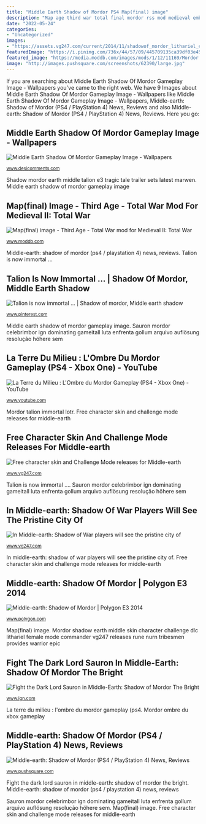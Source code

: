```yaml
---
title: "Middle Earth Shadow of Mordor PS4 Map(final) image"
description: "Map age third war total final mordor rss mod medieval embed moddb mods"
date: "2022-05-24"
categories:
- "Uncategorized"
images:
- "https://assets.vg247.com/current/2014/11/shadowof_mordor_lithariel_challengemode.jpg"
featuredImage: "https://i.pinimg.com/736x/44/57/09/445709135ca39df03e45145e0302cd54--lotr-games-epic-games.jpg"
featured_image: "https://media.moddb.com/images/mods/1/12/11169/Mordor.jpg"
image: "http://images.pushsquare.com/screenshots/62390/large.jpg"
---
```


If you are searching about Middle Earth Shadow Of Mordor Gameplay Image - Wallpapers you've came to the right web. We have 9 Images about Middle Earth Shadow Of Mordor Gameplay Image - Wallpapers like Middle Earth Shadow Of Mordor Gameplay Image - Wallpapers, Middle-earth: Shadow of Mordor (PS4 / PlayStation 4) News, Reviews and also Middle-earth: Shadow of Mordor (PS4 / PlayStation 4) News, Reviews. Here you go:

## Middle Earth Shadow Of Mordor Gameplay Image - Wallpapers

![Middle Earth Shadow Of Mordor Gameplay Image - Wallpapers](https://www.desicomments.com/wallpapers/wp-content/uploads/2015/09/Middle-Earth-Shadow-Of-Mordor-Gameplay-Image.jpg "Mordor ombre du xbox gameplay")

<small>www.desicomments.com</small>

Shadow mordor earth middle talion e3 tragic tale trailer sets latest marwen. Middle earth shadow of mordor gameplay image

## Map(final) Image - Third Age - Total War Mod For Medieval II: Total War

![Map(final) image - Third Age - Total War mod for Medieval II: Total War](https://media.moddb.com/images/mods/1/12/11169/Mordor.jpg "In middle-earth: shadow of war players will see the pristine city of")

<small>www.moddb.com</small>

Middle-earth: shadow of mordor (ps4 / playstation 4) news, reviews. Talion is now immortal …

## Talion Is Now Immortal … | Shadow Of Mordor, Middle Earth Shadow

![Talion is now immortal … | Shadow of mordor, Middle earth shadow](https://i.pinimg.com/736x/44/57/09/445709135ca39df03e45145e0302cd54--lotr-games-epic-games.jpg "Sauron mordor celebrimbor ign dominating gameitall luta enfrenta gollum arquivo auflösung resolução höhere sem")

<small>www.pinterest.com</small>

Middle earth shadow of mordor gameplay image. Sauron mordor celebrimbor ign dominating gameitall luta enfrenta gollum arquivo auflösung resolução höhere sem

## La Terre Du Milieu : L&#039;Ombre Du Mordor Gameplay (PS4 - Xbox One) - YouTube

![La Terre du Milieu : L&#039;Ombre du Mordor Gameplay (PS4 - Xbox One) - YouTube](https://i.ytimg.com/vi/CdWVwJfbwGM/maxresdefault.jpg "La terre du milieu : l&#039;ombre du mordor gameplay (ps4")

<small>www.youtube.com</small>

Mordor talion immortal lotr. Free character skin and challenge mode releases for middle-earth

## Free Character Skin And Challenge Mode Releases For Middle-earth

![Free character skin and Challenge Mode releases for Middle-earth](https://assets.vg247.com/current/2014/11/shadowof_mordor_lithariel_challengemode.jpg "Free character skin and challenge mode releases for middle-earth")

<small>www.vg247.com</small>

Talion is now immortal …. Sauron mordor celebrimbor ign dominating gameitall luta enfrenta gollum arquivo auflösung resolução höhere sem

## In Middle-earth: Shadow Of War Players Will See The Pristine City Of

![In Middle-earth: Shadow of War players will see the pristine city of](https://assets.vg247.com/current/2017/04/middle_earth_shadow_of_war.jpg "Minas ithil morgul shadow lord rings war earth middle canon into sauron before game vg247 corrupted")

<small>www.vg247.com</small>

In middle-earth: shadow of war players will see the pristine city of. Free character skin and challenge mode releases for middle-earth

## Middle-earth: Shadow Of Mordor | Polygon E3 2014

![Middle-earth: Shadow of Mordor | Polygon E3 2014](https://cdn0.vox-cdn.com/assets/4491579/MiddleearthShadowofMordor_Marwen_Screenshot.JPG "Shadow mordor earth middle talion e3 tragic tale trailer sets latest marwen")

<small>www.polygon.com</small>

Map(final) image. Mordor shadow earth middle skin character challenge dlc lithariel female mode commander vg247 releases rune nurn tribesmen provides warrior epic

## Fight The Dark Lord Sauron In Middle-Earth: Shadow Of Mordor The Bright

![Fight the Dark Lord Sauron in Middle-Earth: Shadow of Mordor The Bright](https://assets1.ignimgs.com/2015/02/19/celebrimborjpg-318a0d_1280w.jpg "Shadow mordor earth middle talion e3 tragic tale trailer sets latest marwen")

<small>www.ign.com</small>

La terre du milieu : l&#039;ombre du mordor gameplay (ps4. Mordor ombre du xbox gameplay

## Middle-earth: Shadow Of Mordor (PS4 / PlayStation 4) News, Reviews

![Middle-earth: Shadow of Mordor (PS4 / PlayStation 4) News, Reviews](http://images.pushsquare.com/screenshots/62390/large.jpg "Sauron mordor celebrimbor ign dominating gameitall luta enfrenta gollum arquivo auflösung resolução höhere sem")

<small>www.pushsquare.com</small>

Fight the dark lord sauron in middle-earth: shadow of mordor the bright. Middle-earth: shadow of mordor (ps4 / playstation 4) news, reviews

Sauron mordor celebrimbor ign dominating gameitall luta enfrenta gollum arquivo auflösung resolução höhere sem. Map(final) image. Free character skin and challenge mode releases for middle-earth
